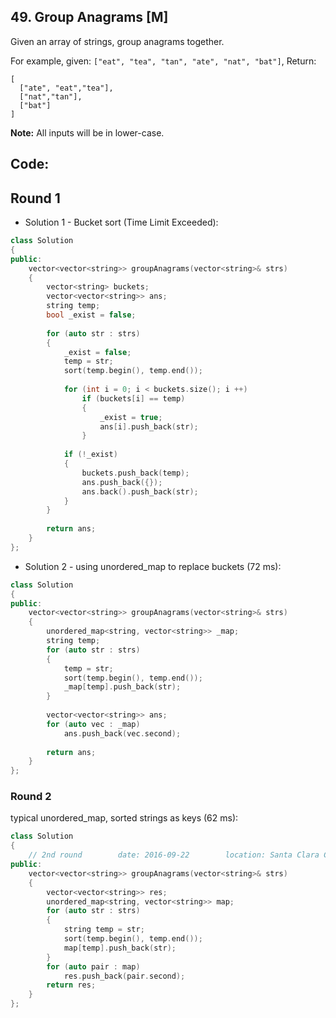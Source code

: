 ## 49. Group Anagrams [M]
Given an array of strings, group anagrams together.

For example, given: `["eat", "tea", "tan", "ate", "nat", "bat"]`, 
Return:
```
[
  ["ate", "eat","tea"],
  ["nat","tan"],
  ["bat"]
]
```
**Note:** All inputs will be in lower-case.

## Code:
## Round 1
- Solution 1 - Bucket sort (Time Limit Exceeded):
```c++
class Solution 
{
public:
    vector<vector<string>> groupAnagrams(vector<string>& strs) 
    {
        vector<string> buckets;
        vector<vector<string>> ans;
        string temp;
        bool _exist = false;
        
        for (auto str : strs)
        {
            _exist = false;
            temp = str;
            sort(temp.begin(), temp.end());
            
            for (int i = 0; i < buckets.size(); i ++)
                if (buckets[i] == temp)
                {
                    _exist = true;
                    ans[i].push_back(str);
                }
                
            if (!_exist)
            {
                buckets.push_back(temp);
                ans.push_back({});
                ans.back().push_back(str);
            }
        }
        
        return ans;
    }
};
```

- Solution 2 - using unordered_map to replace buckets (72 ms):
```c++
class Solution 
{
public:
    vector<vector<string>> groupAnagrams(vector<string>& strs) 
    {
        unordered_map<string, vector<string>> _map;
        string temp;
        for (auto str : strs)
        {
            temp = str;
            sort(temp.begin(), temp.end());
            _map[temp].push_back(str);
        }
        
        vector<vector<string>> ans;
        for (auto vec : _map)
            ans.push_back(vec.second);
        
        return ans;
    }
};
```

### Round 2
typical unordered_map, sorted strings as keys (62 ms):
```c++
class Solution 
{
    // 2nd round        date: 2016-09-22        location: Santa Clara Central Park Library
public:
    vector<vector<string>> groupAnagrams(vector<string>& strs) 
    {
        vector<vector<string>> res;
        unordered_map<string, vector<string>> map;
        for (auto str : strs)
        {
            string temp = str;
            sort(temp.begin(), temp.end());
            map[temp].push_back(str);
        }
        for (auto pair : map)
            res.push_back(pair.second);
        return res;
    }
};
```

